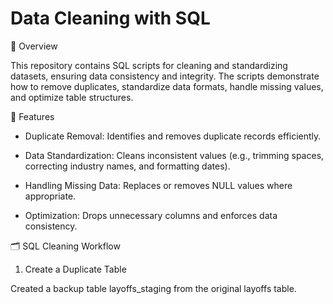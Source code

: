 # Data Cleaning with SQL


📌 Overview

This repository contains SQL scripts for cleaning and standardizing datasets, ensuring data consistency and integrity. The scripts demonstrate how to remove duplicates, standardize data formats, handle missing values, and optimize table structures.

🚀 Features

- Duplicate Removal: Identifies and removes duplicate records efficiently.

- Data Standardization: Cleans inconsistent values (e.g., trimming spaces, correcting industry names, and formatting dates).

- Handling Missing Data: Replaces or removes NULL values where appropriate.

- Optimization: Drops unnecessary columns and enforces data consistency.

🗂 SQL Cleaning Workflow

1. Create a Duplicate Table

Created a backup table layoffs_staging from the original layoffs table.
